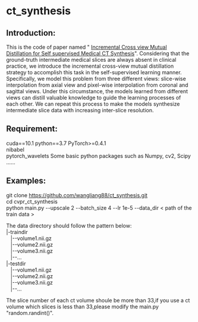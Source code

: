 # ct_synthesis
## Introduction:
This is the code of paper named " [Incremental Cross view Mutual Distillation for Self supervised Medical CT Synthesis](https://arxiv.org/abs/2112.10325)". Considering that the ground-truth intermediate medical slices are always absent in clinical practice, we introduce the incremental cross-view mutual distillation strategy to accomplish this task in the self-supervised learning manner. Specifically, we model this problem from three different views: slice-wise interpolation from axial view and pixel-wise interpolation from coronal and sagittal views. Under this circumstance, the models learned from different views can distill valuable knowledge to guide the learning processes of each other. We can repeat this process to make the models synthesize intermediate slice data with increasing inter-slice resolution.

## Requirement:
cuda==10.1
python==3.7
PyTorch>=0.4.1       
nibabel   
pytorch_wavelets 
Some basic python packages such as Numpy, cv2, Scipy ......

## Examples:
git clone https://github.com/wangliang88/ct_synthesis.git   
cd cvpr_ct_synthesis   
python main.py --upscale 2 --batch_size 4 --lr 1e-5 --data_dir < path of the train data >   

The data directory should follow the pattern below:   
|-traindir   
&#160;&#160;&#160;|--volume1.nii.gz   
&#160;&#160;&#160;|--volume2.nii.gz   
&#160;&#160;&#160;|--volume3.nii.gz   
&#160;&#160;&#160;|--...   
|-testdir   
&#160;&#160;&#160;|--volume1.nii.gz   
&#160;&#160;&#160;|--volume2.nii.gz   
&#160;&#160;&#160;|--volume3.nii.gz   
&#160;&#160;&#160;|--... 

The slice number of each ct volume shoule be more than 33,if you use a ct volume which slices is less than 33,please modify the main.py "random.randint()".
